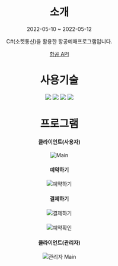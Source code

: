 <div align="center">

# 소개
2022-05-10 ~ 2022-05-12 

C#(소켓통신)을 활용한 항공예매프로그램입니다.

[항공 API](https://www.data.go.kr/data/15000126/openapi.do)

  
# 사용기술
<img src="https://img.shields.io/badge/C Sharp-239120?style=for-the-badge&logo=C Sharp%2B%2B&logoColor=white">
<img src="https://img.shields.io/badge/mssql-CC2927?style=for-the-badge&logo=Microsoft SQL Server&logoColor=white"> 
<img src="https://img.shields.io/badge/.net-512BD4?style=for-the-badge&logo=.net&logoColor=white"> 
<img src="https://img.shields.io/badge/Visual Studio-5C2D91?style=for-the-badge&logo=Visual Studio&logoColor=white"> 
  
# 프로그램

#### 클라이언트(사용자)
![Main](https://user-images.githubusercontent.com/106054507/183290648-7a145831-da29-4e13-a811-dd6a86c3eba9.PNG)
#### 예약하기
![예약하기](https://user-images.githubusercontent.com/106054507/183290690-96681495-60a7-4b34-b11e-9708b0b9d52b.PNG)
#### 결제하기
![결제하기](https://user-images.githubusercontent.com/106054507/183290702-ef7a1483-9c10-47f1-818a-199e1221bed6.PNG)
#### 
![예약확인](https://user-images.githubusercontent.com/106054507/183290712-a398a4f6-9b4e-477c-bfec-8fb6ee2ce7a6.PNG)

#### 클라이언트(관리자)
![관리자 Main](https://user-images.githubusercontent.com/106054507/183290715-c8c40f99-2685-4f47-aacd-14e01fb47d75.PNG)


</div>
